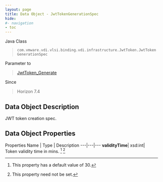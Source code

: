 ```yaml
---
layout: page
title: Data Object - JwtTokenGenerationSpec
hide:
#- navigation
- toc
---
```






Java Class
> `com.vmware.vdi.vlsi.binding.vdi.infrastructure.JwtToken.JwtTokenGenerationSpec`

Parameter to
> [JwtToken_Generate](vdi.infrastructure.JwtToken.md#generate)

Since
> Horizon 7.4


## Data Object Description

JWT token creation spec.

## Data Object Properties
Properties
Name |  Type |  Description
---|---|---
**validityTime**|  xsd:int|  Token validity time in mins. [^284] [^1]


 


[^1]: This property need not be set.
[^284]: This property has a default value of 30.